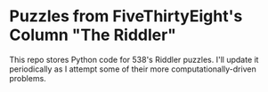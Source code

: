 # Puzzles from FiveThirtyEight's Column "The Riddler"

This repo stores Python code for 538's Riddler puzzles. I'll update it periodically as I attempt some of their more computationally-driven problems.  

